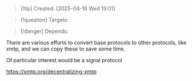 
>[!tip] Created: [2025-04-16 Wed 15:01]

>[!question] Targets: 

>[!danger] Depends: 

There are various efforts to convert base protocols to other protocols, like xmtp, and we can copy these to save some time.

Of particular interest would be a signal protocol

https://xmtp.org/decentralizing-xmtp